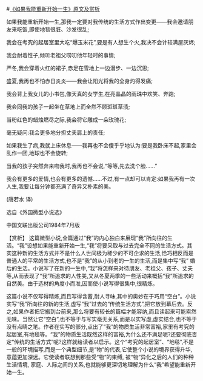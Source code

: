 #[《如果我能重新开始一生》原文及赏析](https://www.vrrw.net/wx/15431.html)

如果我能重新开始一生,那我一定要对我传统的生活方式作出变更——我会邀请朋友来吃饭,即使地毯很脏、沙发很乱;

我会在考究的起居室里大吃“爆玉米花”,要是有人想生个火,我决不会计较满屋灰烬;

我会耐着性子,倾听老祖父唠叨他年轻时的事情;

严冬,我会穿着火红的裙子,赤足在雪地上一边漫步、一边沉思;

盛夏,我再也不怕赤日炎炎——我会让阳光将我的全身灼得发痛;

我会背上我女儿的小书包,像天真的女学生,在亮晶晶的雨珠中欢笑、奔跑;

我会同我的孩子一起坐在草地上而全然不顾斑斑草渍;

当粉红色的蜡烛燃尽之际,我会将它雕成一朵玫瑰花;

毫无疑问:我会更多地分担丈夫肩上的责任;

如果我生了病,我就上床休息——我再也不会傻乎乎地认为:要是我卧床不起,家里会乱作一团,地球也不会旋转;

当我的孩子突然奔来吻我时,我再也不会说,“等等,先去洗个脸……”

我会有更多的爱情,也会有更多的遗憾……不过,有一点却可以肯定:如果我再有一次人生,我要让每分钟都充满了奇异又朴素的美。

(唐若水 译)

选自《外国微型小说选》

中国文联出版公司1984年7月版



【赏析】 这篇微型小说,全篇通过“我”的内心独白来展现“我”所向往的生活。“我”设想如果能重新开始一生,“我”将要采取与过去完全不同的生活方式。其实这种新的生活方式并不是什么人世间极为稀少的不可企求的生活,恰巧相反而是普通人的平常的生活方式,也不是“我”的从小到老的一生的生活,而是集中写“我” 婚后的生活。小说写了在新的一生中,“我”将怎样来对待朋友、老祖父、孩子、丈夫等,从而表现了“我”所追求的人性美,又从冬夏两季的一些活动来概括“我”所追求的自然美。由于选材的角度小而准,因而使小说写得很集中,很精炼。

这篇小说不仅写得精炼,而且写得含蓄,耐人寻味,其中的奥妙在于巧用“空白”。小说实写“我”所向往的新的生活,虚写“我”过去的“传统生活方式”,把它放到幕后去。反之,如果作者把它搬到台前来,那么将要有较长的篇幅才能容纳,而且读起来可能索然无味。当然让它“空白”,也不等于与写实毫无关系,而是以实写虚,虚实结合,也不等于没有点睛之笔。作者在实写的部分,点出了“我”的物质生活非常富裕,家里有考究的起居室,有地毯等。“我”的物质生活既然这样的富裕,为什么还不满足呢?还要彻底否定“传统的生活方式”呢?这样就给读者以启示。这个“考究的起居室”、“地毯”,不是一般的环境描写,而是一个典型细节,是“物”的代表,它使整个小说的境界获得升华,意蕴更加深远。它使读者联想到那些受“物”的束缚, 被“物”异化之后的人们的种种生活情境, 家庭、人际之间的关系,也就能够更深切地理解为什么“我”希望能重新开始一生。

